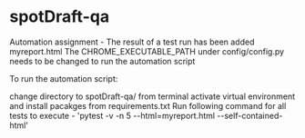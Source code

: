 # spotDraft-qa
Automation assignment - The result of a test run has been added myreport.html
The CHROME_EXECUTABLE_PATH under config/config.py needs to be changed to run the automation script

To run the automation script:

change directory to spotDraft-qa/ from terminal
activate virtual environment and install pacakges from requirements.txt
Run following command for all tests to execute - 'pytest -v -n 5 --html=myreport.html --self-contained-html'

